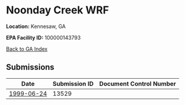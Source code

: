 # Noonday Creek WRF

**Location:** Kennesaw, GA

**EPA Facility ID:** 100000143793

[Back to GA Index](../../index.md)

## Submissions

| Date | Submission ID | Document Control Number |
|------|--------------|-------------------------|
| [1999-06-24](submissions/13529.md) | 13529 |  |
